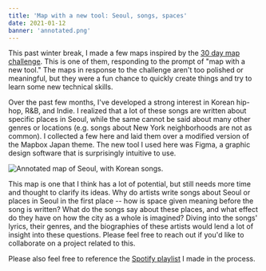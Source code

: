 ```yaml
---
title: 'Map with a new tool: Seoul, songs, spaces'
date: 2021-01-12
banner: 'annotated.png'
---
```


This past winter break, I made a few maps inspired by the
[30 day map challenge](https://github.com/tjukanovt/30DayMapChallenge).
This is one of them, responding to the prompt of "map with a
new tool." The maps in response to the challenge aren't too
polished or meaningful, but they were a fun chance to
quickly create things and try to learn some new technical
skills.

Over the past few months, I've developed a strong interest
in Korean hip-hop, R&B, and Indie. I realized that a lot of
these songs are written about specific places in Seoul,
while the same cannot be said about many other genres or
locations (e.g. songs about New York neighborhoods are not
as common). I collected a few here and laid them over a
modified version of the Mapbox Japan theme. The new tool I
used here was Figma, a graphic design software that is
surprisingly intuitive to use.

![Annotated map of Seoul, with Korean songs.](annotated.png)

This map is one that I think has a lot of potential, but
still needs more time and thought to clarify its ideas. Why
do artists write songs about Seoul or places in Seoul in the
first place -- how is space given meaning before the song is
written? What do the songs say about these places, and what
effect do they have on how the city as a whole is imagined?
Diving into the songs' lyrics, their genres, and the
biographies of these artists would lend a lot of insight
into these questions. Please feel free to reach out if you'd
like to collaborate on a project related to this.

Please also feel free to reference the
[Spotify playlist](https://open.spotify.com/playlist/7MuIDL8rxlgPpBDVcqGLu1?si=o47wM-AaTGqpbL13YTUDpg)
I made in the process.
